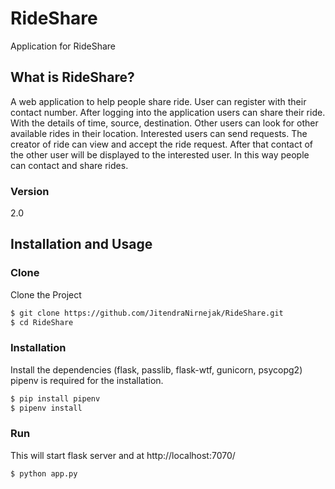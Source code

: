 # RideShare

Application for RideShare



## What is RideShare?

A web application to help people share ride. User can register with their contact number.
After logging into the application users can share their ride. With the details of time, source, destination. Other users can look for other available rides in their location. Interested users can send requests. The creator of ride can view and accept the ride request. After that contact of the other user will be displayed to the interested user.
In this way people can contact and share rides.

### Version
2.0

## Installation and Usage

### Clone
Clone the Project

```sh
$ git clone https://github.com/JitendraNirnejak/RideShare.git
$ cd RideShare
```

### Installation

Install the dependencies (flask, passlib, flask-wtf, gunicorn, psycopg2)
pipenv is required for the installation.

```sh
$ pip install pipenv
$ pipenv install
```

### Run

This will start flask server and at http://localhost:7070/

```sh
$ python app.py
```